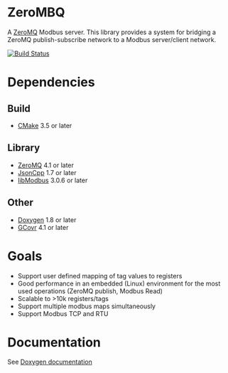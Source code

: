 # ZeroMBQ
A [ZeroMQ](https://github.com/zeromq) Modbus server.  This library provides a system for bridging a ZeroMQ publish-subscribe network to a Modbus server/client network.

[![Build Status](https://travis-ci.org/jconstam/ZeroMBQ.svg?branch=master)](https://travis-ci.org/jconstam/ZeroMBQ)

# Dependencies
## Build
* [CMake](https://cmake.org/) 3.5 or later

## Library
* [ZeroMQ](http://zeromq.org/) 4.1 or later
* [JsonCpp](https://github.com/open-source-parsers/jsoncpp) 1.7 or later 
* [libModbus](https://libmodbus.org/) 3.0.6 or later

## Other
* [Doxygen](http://www.doxygen.nl/index.html) 1.8 or later
* [GCovr](https://www.gcovr.com/en/stable/) 4.1 or later

# Goals
* Support user defined mapping of tag values to registers
* Good performance in an embedded (Linux) environment for the most used operations (ZeroMQ publish, Modbus Read)
* Scalable to >10k registers/tags
* Support multiple modbus maps simultaneously
* Support Modbus TCP and RTU

# Documentation
See [Doxygen documentation](https://jconstam.github.io/ZeroMBQDocs/)
